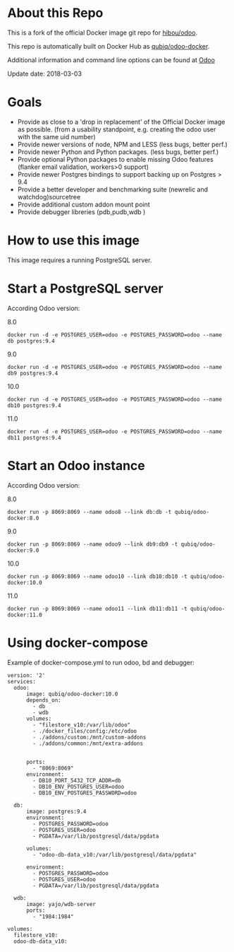 About this Repo
===============

This is a fork of the official Docker image git repo for [hibou/odoo](https://hub.docker.com/r/hibou/odoo/).

This repo is automatically built on Docker Hub as [qubiq/odoo-docker](https://hub.docker.com/r/qubiq/odoo-docker/).

Additional information and command line options can be found at [Odoo](https://hub.docker.com/_/odoo/)

Update date: 2018-03-03

Goals
=====

* Provide as close to a 'drop in replacement' of the Official Docker image as possible.
(from a usability standpoint, e.g. creating the odoo user with the same uid number)
* Provide newer versions of node, NPM and LESS (less bugs, better perf.)
* Provide newer Python and Python packages. (less bugs, better perf.)
* Provide optional Python packages to enable missing Odoo features (flanker email validation, workers>0 support)
* Provide newer Postgres bindings to support backing up on Postgres > 9.4
* Provide a better developer and benchmarking suite (newrelic and watchdog)sourcetree
* Provide additional custom addon mount point
* Provide debugger libreries (pdb,pudb,wdb
)


How to use this image
=====================

This image requires a running PostgreSQL server.

Start a PostgreSQL server
=========================

According Odoo version:

8.0

```
docker run -d -e POSTGRES_USER=odoo -e POSTGRES_PASSWORD=odoo --name db postgres:9.4
```

9.0

```
docker run -d -e POSTGRES_USER=odoo -e POSTGRES_PASSWORD=odoo --name db9 postgres:9.4
```

10.0

```
docker run -d -e POSTGRES_USER=odoo -e POSTGRES_PASSWORD=odoo --name db10 postgres:9.4
```

11.0

```
docker run -d -e POSTGRES_USER=odoo -e POSTGRES_PASSWORD=odoo --name db11 postgres:9.4
```



Start an Odoo instance
======================


According Odoo version:

8.0

```
docker run -p 8069:8069 --name odoo8 --link db:db -t qubiq/odoo-docker:8.0
```

9.0

```
docker run -p 8069:8069 --name odoo9 --link db9:db9 -t qubiq/odoo-docker:9.0
```

10.0

```
docker run -p 8069:8069 --name odoo10 --link db10:db10 -t qubiq/odoo-docker:10.0
```

11.0

```
docker run -p 8069:8069 --name odoo11 --link db11:db11 -t qubiq/odoo-docker:11.0
```

Using docker-compose
====================

Example of docker-compose.yml to run odoo, bd and debugger:

```
version: '2'
services:
  odoo:
      image: qubiq/odoo-docker:10.0
      depends_on:
        - db
        - wdb
      volumes:
        - "filestore_v10:/var/lib/odoo"
        - ./docker_files/config:/etc/odoo
        - ./addons/custom:/mnt/custom-addons
        - ./addons/common:/mnt/extra-addons


      ports:
        - "8069:8069"
      environment:
        - DB10_PORT_5432_TCP_ADDR=db
        - DB10_ENV_POSTGRES_USER=odoo
        - DB10_ENV_POSTGRES_PASSWORD=odoo

  db:
      image: postgres:9.4
      environment:
        - POSTGRES_PASSWORD=odoo
        - POSTGRES_USER=odoo
        - PGDATA=/var/lib/postgresql/data/pgdata

      volumes:
        - "odoo-db-data_v10:/var/lib/postgresql/data/pgdata"

      environment:
        - POSTGRES_PASSWORD=odoo
        - POSTGRES_USER=odoo
        - PGDATA=/var/lib/postgresql/data/pgdata

  wdb:
      image: yajo/wdb-server
      ports:
        - "1984:1984"

volumes:
  filestore_v10:
  odoo-db-data_v10:

```

